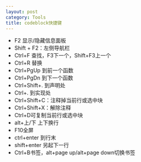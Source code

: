 ```yaml
---
layout: post
category: Tools 
title: codeblock快捷键
---
```


- F2 显示/隐藏信息面板
- Shift + F2：左侧导航栏
- Ctrl+F 查找，F3下一个，Shift+F3上一个
- Ctrl+R 替换
- Ctrl+PgUp 到前一个函数
- Ctrl+PgDn 到下一个函数
- Ctrl+Shift+. 到声明处
- Ctrl+. 到实现处
- Ctrl+Shift+C：注释掉当前行或选中块
- Ctrl+Shift+X：解除注释
- Ctrl+D可复制当前行或选中块
- alt+上/下 上下换行
- F10全屏
- ctrl+enter 到行末
- shift+enter 另起下一行
- Ctrl+B书签，alt+page up/alt+page down切换书签
